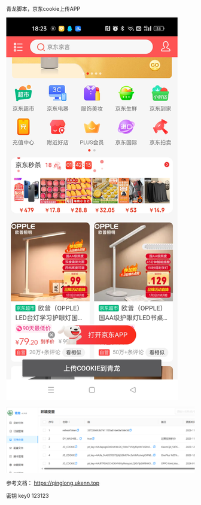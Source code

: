 青龙脚本，京东cookie上传APP

![doc/app.png](doc/app.png)

![doc/web.png](doc/web.png)



参考文档：
https://qinglong.ukenn.top

密钥
key0 123123